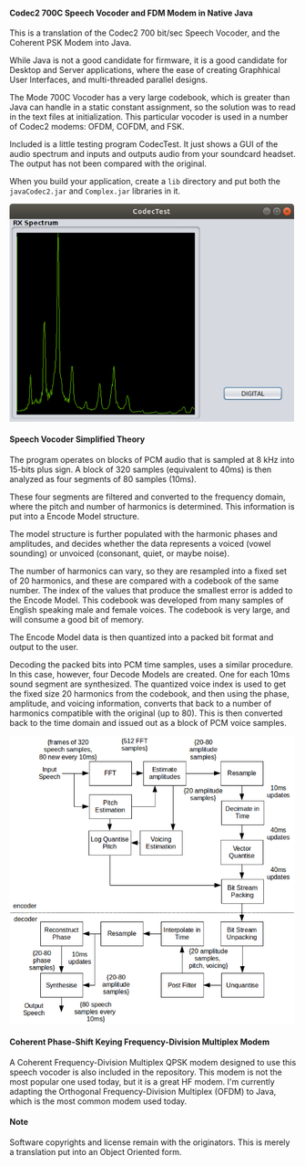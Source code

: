 #### Codec2 700C Speech Vocoder and FDM Modem in Native Java
This is a translation of the Codec2 700 bit/sec Speech Vocoder, and the Coherent PSK Modem into Java.

While Java is not a good candidate for firmware, it is a good candidate for Desktop and Server applications, where the ease of creating Graphhical User Interfaces, and multi-threaded parallel designs.

The Mode 700C Vocoder has a very large codebook, which is greater than Java can handle in a static constant assignment, so the solution was to read in the text files at initialization. This particular vocoder is used in a number of Codec2 modems: OFDM, COFDM, and FSK.

Included is a little testing program CodecTest. It just shows a GUI of the audio spectrum and inputs and outputs audio from your soundcard headset. The output has not been compared with the original.

When you build your application, create a ```lib``` directory and put both the ```javaCodec2.jar``` and ```Complex.jar``` libraries in it.

<img src="codectest.png" width="500">

#### Speech Vocoder Simplified Theory
The program operates on blocks of PCM audio that is sampled at 8 kHz into 15-bits plus sign. A block of 320 samples (equivalent to 40ms) is then analyzed as four segments of 80 samples (10ms).

These four segments are filtered and converted to the frequency domain, where the pitch and number of harmonics is determined. This information is put into a Encode Model structure.

The model structure is further populated with the harmonic phases and amplitudes, and decides whether the data represents a voiced (vowel sounding) or unvoiced (consonant, quiet, or maybe noise).

The number of harmonics can vary, so they are resampled into a fixed set of 20 harmonics, and these are compared with a codebook of the same number. The index of the values that produce the smallest error is added to the Encode Model. This codebook was developed from many samples of English speaking male and female voices. The codebook is very large, and will consume a good bit of memory.

The Encode Model data is then quantized into a packed bit format and output to the user.

Decoding the packed bits into PCM time samples, uses a similar procedure. In this case, however, four Decode Models are created. One for each 10ms sound segment are synthesized. The quantized voice index is used to get the fixed size 20 harmonics from the codebook, and then using the phase, amplitude, and voicing information, converts that back to a number of harmonics compatible with the original (up to 80). This is then converted back to the time domain and issued out as a block of PCM voice samples.

<img src="codec2_700c.png" width="500">   

#### Coherent Phase-Shift Keying Frequency-Division Multiplex Modem
A Coherent Frequency-Division Multiplex QPSK modem designed to use this speech vocoder is also included in the repository. This modem is not the most popular one used today, but it is a great HF modem. I'm currently adapting the Orthogonal Frequency-Division Multiplex (OFDM) to Java, which is the most common modem used today.
#### Note
Software copyrights and license remain with the originators. This is merely a translation put into an Object Oriented form.
